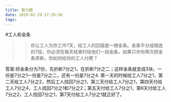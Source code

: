 ```yaml
---
title: 智力题
date: 2019-02-29 17:28:56
tags:
---
```


#工人和金条

>>你让工人为你工作7天，给工人的回报是一根金条。金条平分成相连的7段，你必须在每天结束时给他们一段金条，如果只许你两次把金条弄断，你如何给你的工人付费？

答案:将金条分为7份，先折断7分之1，在折断7分之二；这样金条就变成3块，一份是7分之1一份是7分之二，还有一份是7分之4.
第一天的时候给工人7分之1，第二天给工人7分之2，然后工人找回7分之1，第三天付给工人7分之1，第四天付给工人7分之4，工人找回7分之1和7分之2；第五天付给工人7分之1，第6天付给工人7分之2，工人找回7分之1，第7天付给工人7分之1就正好了。